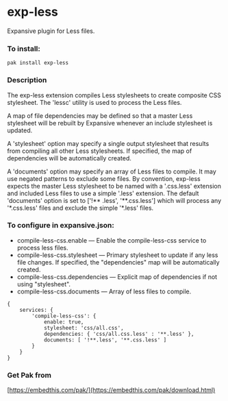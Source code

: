 exp-less
===

Expansive plugin for Less files.

### To install:

    pak install exp-less

### Description

The exp-less extension compiles Less stylesheets to create composite CSS stylesheet.
The 'lessc' utility is used to process the Less files.

A map of file dependencies may be defined so that a master Less stylesheet will be rebuilt
by Expansive whenever an include stylesheet is updated. 

A 'stylesheet' option may specify a single output stylesheet that results from compiling all 
other Less stylesheets. If specified, the map of dependencies will be automatically created.

A 'documents' option may specify an array of Less files to compile. It may use negated 
patterns to exclude some files. By convention, exp-less expects the master Less stylesheet 
to be named with a '.css.less' extension and included Less files to use a simple '.less' 
extension. The default 'documents' option is set to ['!\*\* .less', '\*\*.css.less'] which will
process any '\*.css.less' files and exclude the simple '\*.less' files.

### To configure in expansive.json:

* compile-less-css.enable &mdash; Enable the compile-less-css service to process less files.
* compile-less-css.stylesheet &mdash; Primary stylesheet to update if any less file changes.
    If specified, the "dependencies" map will be automatically created.
* compile-less-css.dependencies &mdash; Explicit map of dependencies if not using "stylesheet".
* compile-less-css.documents &mdash; Array of less files to compile.

```
{
    services: {
        'compile-less-css': {
            enable: true,
            stylesheet: 'css/all.css',
            dependencies: { 'css/all.css.less' : '**.less' },
            documents: [ '!**.less', '**.css.less' ]
        }
    }
}
```

### Get Pak from

[https://embedthis.com/pak/](https://embedthis.com/pak/download.html)
